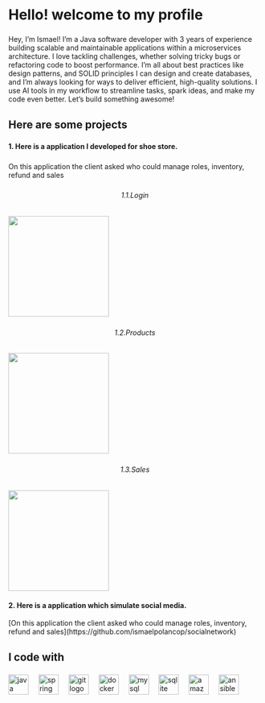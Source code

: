 <h1 align="left">Hello! welcome to my profile</h1>

###

<p align="left">Hey, I’m Ismael! I’m a Java software developer with 3 years of experience building scalable and maintainable applications within a microservices architecture. I love tackling challenges, whether solving tricky bugs or refactoring code to boost performance. I’m all about best practices like design patterns, and SOLID principles I can design and create databases, and I’m always looking for ways to deliver efficient, high-quality solutions. I use AI tools in my workflow to streamline tasks, spark ideas, and make my code even better. Let’s build something awesome!</p>

###

<h2 align="left">Here are some projects</h2>

###

<h4 align="left">1. Here is a application I developed for shoe store.</h4>

###

<p align="left">On this application the client asked who could manage roles, inventory, refund and sales</p>

###

<h6 align="center">1.1.Login</h6>

###

<div align="left">
  <img height="200" src="https://github.com/ismaelpolancop/isan95.github.io/blob/main/login.PNG"  />
</div>

###

<h6 align="center">1.2.Products</h6>

###

<div align="left">
  <img height="200" src="https://github.com/ismaelpolancop/isan95.github.io/blob/main/productos.PNG"  />
</div>

###

<h6 align="center">1.3.Sales</h6>

###

<div align="left">
  <img height="200" src="https://github.com/ismaelpolancop/isan95.github.io/blob/main/ventas.PNG"  />
</div>

<h4 align="left">2. Here is a application which simulate social media.</h4>
<p align="left">[On this application the client asked who could manage roles, inventory, refund and sales](https://github.com/ismaelpolancop/socialnetwork)</p>

###

<h2 align="left">I code with</h2>

###

<div align="left">
  <img src="https://cdn.jsdelivr.net/gh/devicons/devicon/icons/java/java-original.svg" height="40" alt="java logo"  />
  <img width="12" />
  <img src="https://cdn.jsdelivr.net/gh/devicons/devicon/icons/spring/spring-original.svg" height="40" alt="spring logo"  />
  <img width="12" />
  <img src="https://cdn.jsdelivr.net/gh/devicons/devicon/icons/git/git-original.svg" height="40" alt="git logo"  />
  <img width="12" />
  <img src="https://cdn.jsdelivr.net/gh/devicons/devicon/icons/docker/docker-original.svg" height="40" alt="docker logo"  />
  <img width="12" />
  <img src="https://cdn.jsdelivr.net/gh/devicons/devicon/icons/mysql/mysql-original.svg" height="40" alt="mysql logo"  />
  <img width="12" />
  <img src="https://cdn.jsdelivr.net/gh/devicons/devicon/icons/sqlite/sqlite-original.svg" height="40" alt="sqlite logo"  />
  <img width="12" />
  <img src="https://cdn.jsdelivr.net/gh/devicons/devicon/icons/amazonwebservices/amazonwebservices-line-wordmark.svg" height="40" alt="amazonwebservices logo"  />
  <img width="12" />
  <img src="https://cdn.jsdelivr.net/gh/devicons/devicon/icons/ansible/ansible-original.svg" height="40" alt="ansible logo"  />
</div>

###

